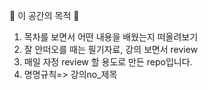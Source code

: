 🙏 이 공간의 목적 🙏
1. 목차를 보면서 어떤 내용을 배웠는지 떠올려보기
2. 잘 안떠오를 때는 필기자료, 강의 보면서 review
3. 매일 자정 review 할 용도로 만든 repo입니다.
4. 명명규칙=> 강의no_제목
